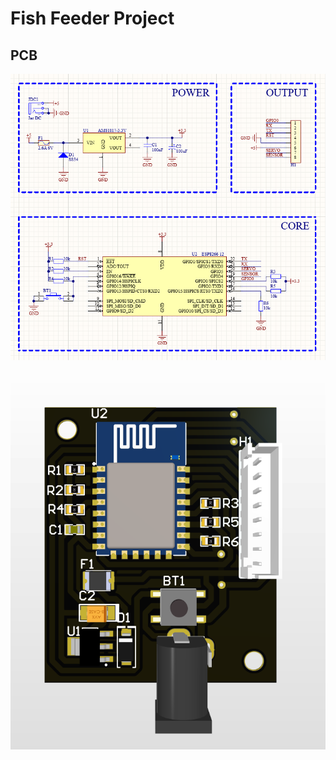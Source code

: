 # Fish Feeder Project

## PCB

![1707124054361](image/README/1707124054361.png)

![1707124365218](image/README/1707124365218.png)